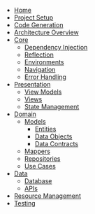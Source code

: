 <!-- TOP LEVEL -->
[architecture-overview]: https://github.com/ERNI-Academy/starterkit-mobile-application-flutter/wiki/architecture-overview
[code-generation]: https://github.com/ERNI-Academy/starterkit-mobile-application-flutter/wiki/code-generation
[home]: https://github.com/ERNI-Academy/starterkit-mobile-application-flutter/wiki
[project-setup]: https://github.com/ERNI-Academy/starterkit-mobile-application-flutter/wiki/project-setup
[resource-management]: https://github.com/ERNI-Academy/starterkit-mobile-application-flutter/wiki/resource-management
[testing]: https://github.com/ERNI-Academy/starterkit-mobile-application-flutter/wiki/testing

<!-- CORE -->
[dependency-injection]: https://github.com/ERNI-Academy/starterkit-mobile-application-flutter/wiki/dependency-injection
[environments]: https://github.com/ERNI-Academy/starterkit-mobile-application-flutter/wiki/environments
[navigation]: https://github.com/ERNI-Academy/starterkit-mobile-application-flutter/wiki/navigation
[reflection]: https://github.com/ERNI-Academy/starterkit-mobile-application-flutter/wiki/reflection
[error-handling]: https://github.com/ERNI-Academy/starterkit-mobile-application-flutter/wiki/error-handling

<!-- PRESENTATION -->
[state-management]: https://github.com/ERNI-Academy/starterkit-mobile-application-flutter/wiki/state-management
[view-models]: https://github.com/ERNI-Academy/starterkit-mobile-application-flutter/wiki/view-models
[views]: https://github.com/ERNI-Academy/starterkit-mobile-application-flutter/wiki/views

<!-- DOMAIN -->
[entities]: https://github.com/ERNI-Academy/starterkit-mobile-application-flutter/wiki/entities
[data-objects]: https://github.com/ERNI-Academy/starterkit-mobile-application-flutter/wiki/data-objects
[data-contracts]: https://github.com/ERNI-Academy/starterkit-mobile-application-flutter/wiki/data-contracts
[mappers]: https://github.com/ERNI-Academy/starterkit-mobile-application-flutter/wiki/mappers
[repositories]: https://github.com/ERNI-Academy/starterkit-mobile-application-flutter/wiki/repositories
[use-cases]: https://github.com/ERNI-Academy/starterkit-mobile-application-flutter/wiki/use-cases

<!-- DATA -->
[apis]: https://github.com/ERNI-Academy/starterkit-mobile-application-flutter/wiki/apis
[database]: https://github.com/ERNI-Academy/starterkit-mobile-application-flutter/wiki/database

- [Home][home]
- [Project Setup](project-setup)
- [Code Generation](code-generation)
- [Architecture Overview][architecture-overview]
- [Core][dependency-injection]
  - [Dependency Injection][dependency-injection]
  - [Reflection][reflection]
  - [Environments][environments]
  - [Navigation][navigation]
  - [Error Handling][error-handling]
- [Presentation][view-models]
  - [View Models][view-models]
  - [Views][views]
  - [State Management][state-management]
- [Domain][entities]
  - [Models][entities]
    - [Entities][entities]
    - [Data Objects][data-objects]
    - [Data Contracts][data-contracts]
  - [Mappers][mappers]
  - [Repositories][repositories]
  - [Use Cases][use-cases]
- [Data][database]
  - [Database][database]
  - [APIs][apis]
- [Resource Management][resource-management]
- [Testing][testing]